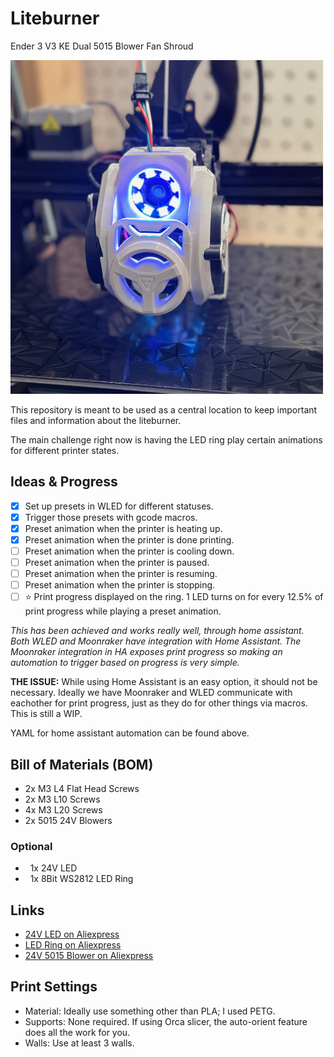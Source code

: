 # Liteburner

Ender 3 V3 KE Dual 5015 Blower Fan Shroud

<img src="https://github.com/iamlite/liteburner/blob/main/Images/Img_2.jpeg" alt="Liteburner" width="500">

This repository is meant to be used as a central location to keep important files and information about the liteburner.

The main challenge right now is having the LED ring play certain animations for different printer states.

## Ideas & Progress

- [x] Set up presets in WLED for different statuses.
- [x] Trigger those presets with gcode macros.
- [x] Preset animation when the printer is heating up.
- [x] Preset animation when the printer is done printing.
- [ ] Preset animation when the printer is cooling down.
- [ ] Preset animation when the printer is paused.
- [ ] Preset animation when the printer is resuming.
- [ ] Preset animation when the printer is stopping.
- [ ] ⭐️ Print progress displayed on the ring. 1 LED turns on for every 12.5% of print progress while playing a preset animation.

*This has been achieved and works really well, through home assistant. Both WLED and Moonraker have integration with Home Assistant. The Moonraker integration in HA exposes print progress so making an automation to trigger based on progress is very simple.*

**THE ISSUE:** While using Home Assistant is an easy option, it should not be necessary. Ideally we have Moonraker and WLED communicate with eachother for print progress, just as they do for other things via macros. This is still a WIP.

YAML for home assistant automation can be found above.

## Bill of Materials (BOM)

- 2x M3 L4 Flat Head Screws
- 2x M3 L10 Screws
- 4x M3 L20 Screws
- 2x 5015 24V Blowers

### Optional

-   1x 24V LED
-   1x 8Bit WS2812 LED Ring

## Links

- [24V LED on Aliexpress](<https://s.click.aliexpress.com/e/_Dky6Lzx>)
- [LED Ring on Aliexpress](<https://s.click.aliexpress.com/e/_DD0RQdB>)
- [24V 5015 Blower on Aliexpress](<https://s.click.aliexpress.com/e/_DBk6D53>)

## Print Settings

- Material: Ideally use something other than PLA; I used PETG.
- Supports: None required. If using Orca slicer, the auto-orient feature does all the work for you.
- Walls: Use at least 3 walls.
